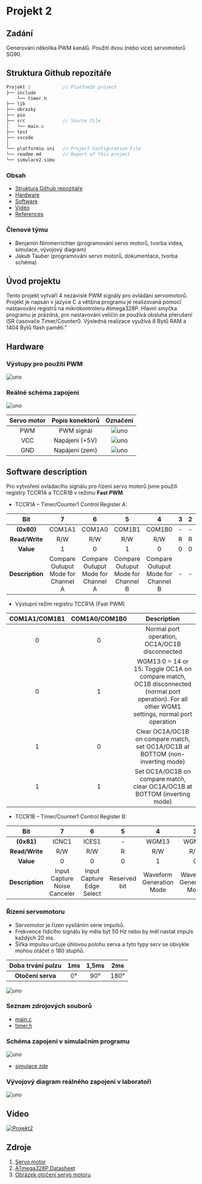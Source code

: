 # Projekt 2

## Zadání
Generování několika PWM kanálů. Použití dvou (nebo více) servomotorů SG90.
<a name="github"></a>

## Struktura Github repozitáře

   ```c
   Projekt 2            // PlatfomIO project
   ├── include  
       └── timer.h
   ├── lib 
   ├── obrazky
   ├── pio
   ├── src              // Source file
   │   └── main.c
   ├── test
   ├── vscode
   │     
   └── platformio.ini   // Project Configuration File
   └── readme.md        // Report of this project
   └── simulace2.simu
   ```

### Obsah
* [Struktura Github repozitáře](#github)
* [Hardware](#hardware)
* [Software](#software)
* [Video](#video)
* [References](#zdroje)

<a name="github"></a>

### Členové týmu

* Benjamin Nimmerrichter (programování servo motorů, tvorba videa, simulace, vývojový diagram)
* Jakub Tauber (programování servo motorů, dokumentace, tvorba schéma)
<a name="hardware"></a>

## Úvod projektu
Tento projekt vytváří 4 nezávislé PWM signály pro ovládání servomotorů. Projekt je napsán v jazyce C a většina programu je realizovaná pomocí nastavování registrů na mikrokontroleru Atmega328P. Hlavní smyčka programu je prázdná, pro nastavování veličin se používá obsluha přerušení ISR časovače Timer/Counter0. Výsledná realizace využívá 8 Bytů RAM a 1404 Bytů flash paměti."
## Hardware 
### Výstupy pro použítí PWM 
![uno](obrazky/uno.png)
### Reálné schéma zapojení
![uno](obrazky/schema.png)

| **Servo motor** | **Popis konektorů** | **Označení** |
| :-: | :-: | :-: |
| PWM | PWM signál | ![uno](obrazky/orn.png) |
| VCC | Napájení (+5V) | ![uno](obrazky/cerv.png) |
| GND | Napájení (zem) | ![uno](obrazky/hne.png) |


<a name="software"></a>
## Software description

Pro vytvoření ovládacího signálu pro řízení servo motorů jsme použili registry TCCR1A a TCCR1B v režimu **Fast PWM** 
* TCCR1A – Timer/Counter1 Control Register A:

| **Bit** | 7 | 6 | 5 | 4 | 3 | 2 | 1 | 0 |
| :-: | :-: | :-: | :-: | :-: | :-: | :-: | :-: | :-: |
| **(0x80)** | COM1A1 | COM1A0 | COM1B1 | COM1B0 | - | - | WGM11 | WGM10 |
| **Read/Write** | R/W | R/W | R/W | R/W | R | R | R/W | R/W |
| **Value** | 1 | 0 | 1 | 0 | 0 | 0 | 1 | 0 |
| **Description** | Compare Outuput Mode for Channel A  | Compare Outuput Mode for Channel A  | Compare Outuput Mode for Channel B | Compare Outuput Mode for Channel B | - | - | Waveform Generation Mode | Waveform Generation Mode |

* Výstupní režim registru TCCR1A (Fast PWM)

| COM1A1/COM1B1 | COM1A0/COM1B0 | Description 
| :-: | :-: | :-: |
| 0 | 0 | Normal port operation, OC1A/OC1B disconnected | 
| 0 | 1 | WGM13:0 = 14 or 15: Toggle OC1A on compare match, OC1B disconnected (normal port operation). For all other WGM1 settings, normal port operation |
| 1 | 0 | Clear OC1A/OC1B on compare match, set OC1A/OC1B at BOTTOM (non-inverting mode) | 
| 1 | 1 | Set OC1A/OC1B on compare match, clear OC1A/OC1B at BOTTOM (inverting mode) |

* TCCR1B – Timer/Counter1 Control Register B:

| **Bit** | 7 | 6 | 5 | 4 | 3 | 2 | 1 | 0 |
| :-: | :-: | :-: | :-: | :-: | :-: | :-: | :-: | :-: |
| **(0x81)** | ICNC1 | ICES1 | - | WGM13 | WGM12 | CS12 | CS11 | CS10 |
| **Read/Write** | R/W | R/W | R | R/W | R/W | R/W | R/W | R/W |
| **Value** | 0 | 0 | 0 | 1 | 0 | 0 | 1 | 0 |
| **Description** | Input Capture Noise Canceler |  Input Capture Edge Select | Reserved bit | Waveform Generation Mode | Waveform Generation Mode | Clock Select | Clock Select | Clock Select |

### Řízení servomotoru
* Servomotor je řízen vysíláním série impulsů. 
* Frekvence řídicího signálu by měla být 50 Hz nebo by měl nastat impuls každých 20 ms. 
* Šířka impulsu určuje úhlovou polohu serva a tyto typy serv se obvykle mohou otáčet o 180 stupňů.

| **Doba trvání pulzu** | 1ms | 1,5ms | 2ms 
| :-: | :-: | :-: | :-: |
| **Otočení serva** |  0° | 90° | 180° |


![uno](obrazky/servo1.png)

### Seznam zdrojových souborů
* [main.c](https://github.com/xtaube00/Digital-electronics-2/blob/main/labs/projekt2/src/main.c)
* [timer.h](https://github.com/xtaube00/Digital-electronics-2/blob/main/labs/projekt2/include/timer.h)
### Schéma zapojení v simulačním programu
![uno](obrazky/simulace1.png)
* [simulace zde](https://github.com/xtaube00/Digital-electronics-2/blob/main/labs/projekt2/simulace2.simu)
### Vývojový diagram reálného zapojení v laboratoři
![uno](obrazky/diag.png)



<a name="video"></a>
## Video
[![Projekt2](obrazky/video.png)](https://www.youtube.com/watch?v=E9tIq9824uA)

<a name="zdroje"></a>

## Zdroje

1. [Servo motor](https://howtomechatronics.com/how-it-works/how-servo-motors-work-how-to-control-servos-using-arduino/)
2. [ATmega328P Datasheet](https://ww1.microchip.com/downloads/en/DeviceDoc/Atmel-7810-Automotive-Microcontrollers-ATmega328P_Datasheet.pdf)
3. [Obrázek otočení servo motoru](https://www.makerguides.com/servo-arduino-tutorial/)
